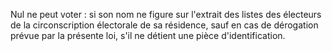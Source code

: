 Nul ne peut voter :
si son nom ne figure sur l'extrait des listes des électeurs de la circonscription électorale de sa résidence, sauf en cas de dérogation prévue par la présente loi,
s'il ne détient une pièce d'identification.